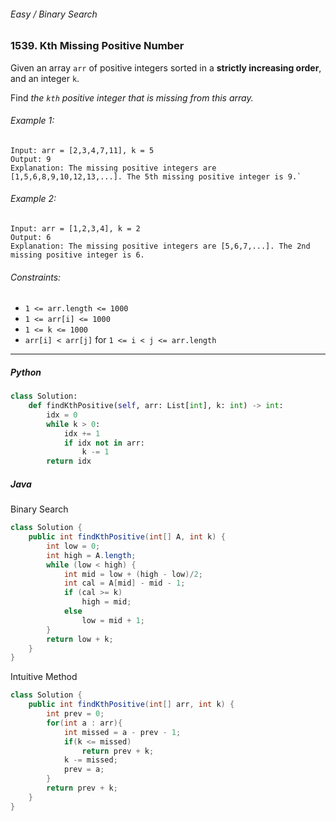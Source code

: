 ###### Easy / Binary Search

### 1539. Kth Missing Positive Number

Given an array `arr` of positive integers sorted in a **strictly increasing order**, and an integer `k`.  

Find _the `kth` positive integer that is missing from this array._

###### Example 1:
```
Input: arr = [2,3,4,7,11], k = 5
Output: 9
Explanation: The missing positive integers are [1,5,6,8,9,10,12,13,...]. The 5th missing positive integer is 9.`
```

###### Example 2:
```
Input: arr = [1,2,3,4], k = 2
Output: 6
Explanation: The missing positive integers are [5,6,7,...]. The 2nd missing positive integer is 6.
```

###### Constraints:
- `1 <= arr.length <= 1000`
- `1 <= arr[i] <= 1000`
- `1 <= k <= 1000`
- `arr[i] < arr[j]` for `1 <= i < j <= arr.length`

***

##### Python
```python
class Solution:
    def findKthPositive(self, arr: List[int], k: int) -> int:
        idx = 0
        while k > 0:
            idx += 1
            if idx not in arr:
                k -= 1
        return idx
```

##### Java

Binary Search

```java
class Solution {
    public int findKthPositive(int[] A, int k) {
        int low = 0;
        int high = A.length;
        while (low < high) {
            int mid = low + (high - low)/2;
            int cal = A[mid] - mid - 1;
            if (cal >= k)
                high = mid;
            else
                low = mid + 1;
        }
        return low + k;
    }
}
```

Intuitive Method

```java
class Solution {
    public int findKthPositive(int[] arr, int k) {
        int prev = 0;
        for(int a : arr){
            int missed = a - prev - 1;
            if(k <= missed)
                return prev + k;
            k -= missed;
            prev = a;
        }
        return prev + k;
    }
}
```
